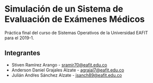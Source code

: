 # Simulación de un Sistema de Evaluación de Exámenes Médicos

Práctica final del curso de Sistemas Operativos de la Universidad EAFIT para el 2019-1.

## Integrantes

  - Stiven Ramírez Arango - sramir70@eafit.edu.co
  - Anderson Daniel Grajales Alzate - agrajal7@eafit.edu.co
  - Julián Andŕes Sánchez Alzate - jsanch89@eafit.edu.co
